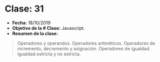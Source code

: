 # Clase: 31
* **Fecha:** 18/10/2019
* **Objetivo de la # Clase:** Javascript.   
* **Resumen de la clase:**
> Operadores y operandos. Operadores aritméticos. Operadores de incremento, decremento y asignación.
Operadores de igualdad. Igualdad estricta y no estricta.